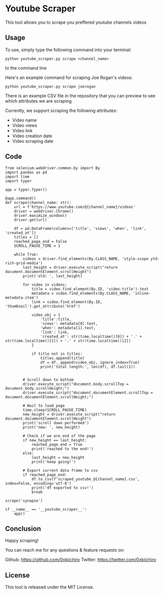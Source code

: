 # Youtube Scraper

This tool allows you to scrape you preffered youtube channels videos

## Usage

To use, simply type the following command into your terminal:

`python youtube_scraper.py scrape <channel_name>`

to the command line

Here's an example command for scraping Joe Rogan's videos:

`python youtube_scraper.py scrape joerogan`

There is an example CSV file in the repository that you can preview to see which attributes we are scraping.

Currently, we support scraping the following attributes:

- Video name
- Video views
- Video link
- Video creation date
- Video scraping date

## Code

```from selenium import webdriver
from selenium.webdriver.common.by import By
import pandas as pd
import time
import typer

app = typer.Typer()

@app.command()
def scrape(channel_name: str):
    url = f'https://www.youtube.com/@{channel_name}/videos'
    driver = webdriver.Chrome()
    driver.maximize_window()
    driver.get(url)

    df = pd.DataFrame(columns=['title', 'views', 'when', 'link', 'created_at'])
    titles = []
    reached_page_end = False
    SCROLL_PAUSE_TIME = 1

    while True:
        videos = driver.find_elements(By.CLASS_NAME, 'style-scope ytd-rich-grid-media')
        last_height = driver.execute_script("return document.documentElement.scrollHeight")
        print('old: ', last_height)

        for video in videos:
            title = video.find_element(By.ID, 'video-title').text
            metadata = video.find_elements(By.CLASS_NAME, 'inline-metadata-item')
            link = video.find_element(By.ID, 'thumbnail').get_attribute('href')

            video_obj = {
                'title':title,
                'views': metadata[0].text,
                'when': metadata[1].text,
                'link': link,
                'created_at': str(time.localtime()[0]) + '.' + str(time.localtime()[1]) + '.' + str(time.localtime()[2])
            }

            if title not in titles:
                titles.append(title)
                df = df._append(video_obj, ignore_index=True)
                print('total length:', len(df), df.tail(1))


        # Scroll down to bottom
        driver.execute_script("document.body.scrollTop = document.body.scrollHeight;")
        driver.execute_script("document.documentElement.scrollTop = document.documentElement.scrollHeight;")

        # Wait to load page
        time.sleep(SCROLL_PAUSE_TIME)
        new_height = driver.execute_script("return document.documentElement.scrollHeight")
        print('scroll down performed')
        print('new: ', new_height)

        # Check if we are end of the page
        if new_height == last_height:
            reached_page_end = True
            print('reached to the end!')
        else:
            last_height = new_height
            print('keep going!')

        # Export current data frame to csv
        if reached_page_end:
            df.to_csv(f'scraped_youtube_@{channel_name}.csv', index=False, encoding='utf-8')
            print('df exported to csv!')
            break

scrape('synapse')

if __name__ == '__youtube_scraper__':
    app()
```

## Conclusion

Happy scraping!

You can reach me for any questions & feature requests on:

Github: https://github.com/0xkiichiro
Twitter: https://twitter.com/0xkiichiro

## License

This tool is released under the MIT License.
